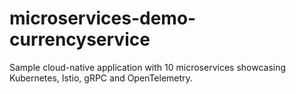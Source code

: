 # microservices-demo-currencyservice
Sample cloud-native application with 10 microservices showcasing Kubernetes, Istio, gRPC and OpenTelemetry.

